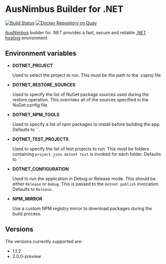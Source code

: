 # AusNimbus Builder for .NET

[![Build Status](https://travis-ci.org/ausnimbus/s2i-dotnet.svg?branch=master)](https://travis-ci.org/ausnimbus/s2i-dotnet)
[![Docker Repository on Quay](https://quay.io/repository/ausnimbus/s2i-dotnet/status "Docker Repository on Quay")](https://quay.io/repository/ausnimbus/s2i-dotnet)

[AusNimbus](https://www.ausnimbus.com.au/) builder for .NET provides a fast, secure and reliable [.NET hosting](https://www.ausnimbus.com.au/languages/dotnet-hosting/) environment.


## Environment variables

* **DOTNET_PROJECT**

    Used to select the project to run. This must be the path to the .csproj file

* **DOTNET_RESTORE_SOURCES**

    Used to specify the list of NuGet package sources used during the restore operation. This overrides
    all of the sources specified in the NuGet.config file.

* **DOTNET_NPM_TOOLS**

    Used to specify a list of npm packages to install before building the app.
    Defaults to ``.

* **DOTNET_TEST_PROJECTS**

    Used to specify the list of test projects to run. This must be folders containing
    `project.json`. `dotnet test` is invoked for each folder. Defaults to ``.

* **DOTNET_CONFIGURATION**

    Used to run the application in Debug or Release mode. This should be either
    `Release` or `Debug`.  This is passed to the `dotnet publish` invocation.
    Defaults to `Release`.

* **NPM_MIRROR**

    Use a custom NPM registry mirror to download packages during the build process.

## Versions

The versions currently supported are:

- 1.1.2
- 2.0.0-preview
